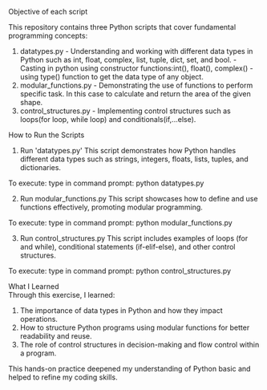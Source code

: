 
Objective of each script

This repository contains three Python scripts that cover fundamental programming concepts:  
1. datatypes.py - Understanding and working with different data types in Python such as int, float, complex, list, tuple, dict, set, and bool.
                 - Casting in python using constructor functions:int(), float(), complex()
                 - using type() function to get the data type of any object.
2. modular_functions.py - Demonstrating the use of functions to perform specific task. In this case to  calculate and return the area of the given shape.
3. control_structures.py - Implementing control structures such as loops(for loop, while loop) and conditionals(if,...else).


 How to Run the Scripts  

1. Run 'datatypes.py'
This script demonstrates how Python handles different data types such as strings, integers, floats, lists, tuples, and dictionaries.  

 To execute: 
type in command prompt:
         python datatypes.py

2. Run modular_functions.py
This script showcases how to define and use functions effectively, promoting modular programming.  

To execute: 
type in command prompt:
                   python modular_functions.py


3. Run control_structures.py
This script includes examples of loops (for and while), conditional statements (if-elif-else), and other control structures.  

To execute:
type in command prompt:
        python control_structures.py


 What I Learned  
Through this exercise, I learned:  
 1) The importance of data types in Python and how they impact operations.  
 2) How to structure Python programs using modular functions for better readability and reuse.  
 3) The role of control structures in decision-making and flow control within a program.

This hands-on practice deepened my understanding of Python basic and helped to refine my coding skills. 



